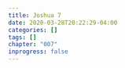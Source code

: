 ```yaml
---
title: Joshua 7
date: 2020-03-28T20:22:29-04:00
categories: []
tags: []
chapter: "007"
inprogress: false
---
```


